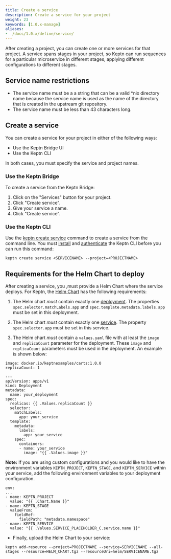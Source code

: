 ```yaml
---
title: Create a service
description: Create a service for your project
weight: 23
keywords: [1.0.x-manage]
aliases:
-  /docs/1.0.x/define/service/
---
```


After creating a project, you can create one or more services for that project.
A service spans stages in your project,
so Keptn can run sequences for a particular microservice in different stages,
applying different configurations to different stages.

## Service name restrictions

* The service name must be a a string that can be a valid *nix directory name
because the service name is used as the name of the directory that is created in the upstream git repository.
* The service name must be less than 43 characters long.

## Create a service

You can create a service for your project in either of the following ways:

* Use the Keptn Bridge UI
* Use the Keptn CLI

In both cases, you must specify the service and project names.

### Use the Keptn Bridge

To create a service from the Keptn Bridge:

1. Click on the "Services" button for your project.
1. Click "Create service".
1. Give your service a name.
1. Click "Create service".

### Use the Keptn CLI

Use the [keptn create service](../../reference/cli/commands/keptn_create_service/) command
to create a service from the command line.
You must [install](../../../install/cli-install/) and [authenticate](../../../install/authenticate-cli-bridge/)
the Keptn CLI before you can run this command:

```
keptn create service <SERVICENAME> --project=<PROJECTNAME>
```

## Requirements for the Helm Chart to deploy

After creating a service, you ,must provide a Helm Chart where the service deploys.
For Keptn, the [Helm Chart](https://Helm.sh/) has the following requirements:

1. The Helm chart _must_ contain exactly one [deployment](https://kubernetes.io/docs/concepts/workloads/controllers/deployment/). The properties `spec.selector.matchLabels.app` and `spec.template.metadata.labels.app` must be set in this deployment.

1. The Helm chart _must_ contain exactly one [service](https://kubernetes.io/docs/concepts/services-networking/service/). The property `spec.selector.app` must be set in this service.

1. The Helm chart _must_ contain a `values.yaml` file with at least the `image` and `replicaCount` parameter for the deployment. These `image` and `replicaCount` parameters must be used in the deployment. An example is shown below:

  ```
  image: docker.io/keptnexamples/carts:1.0.0
  replicaCount: 1
  ```

  ```
  --- 
  apiVersion: apps/v1
  kind: Deployment
  metadata:
    name: your_deployment
  spec:
    replicas: {{ .Values.replicaCount }}
    selector:
      matchLabels:
        app: your_service
    template:
      metadata: 
        labels:
          app: your_service
      spec:
        containers:
        - name: your_service
          image: "{{ .Values.image }}"
  ```

**Note:** If you are using custom configurations and you would like to have the environment variables `KEPTN_PROJECT`, `KEPTN_STAGE`, and `KEPTN_SERVICE` within your service, add the following environment variables to your deployment configuration.

```
env:
...
- name: KEPTN_PROJECT
  value: "{{ .Chart.Name }}"
- name: KEPTN_STAGE
  valueFrom:
    fieldRef:
      fieldPath: "metadata.namespace"
- name: KEPTN_SERVICE
  value: "{{ .Values.SERVICE_PLACEHOLDER_C.service.name }}"
```

* Finally, upload the Helm Chart to your service: 

```
keptn add-resource --project=PROJECTNAME --service=SERVICENAME --all-stages --resource=HELM_CHART.tgz --resourceUri=helm/SERVICENAME.tgz
```
